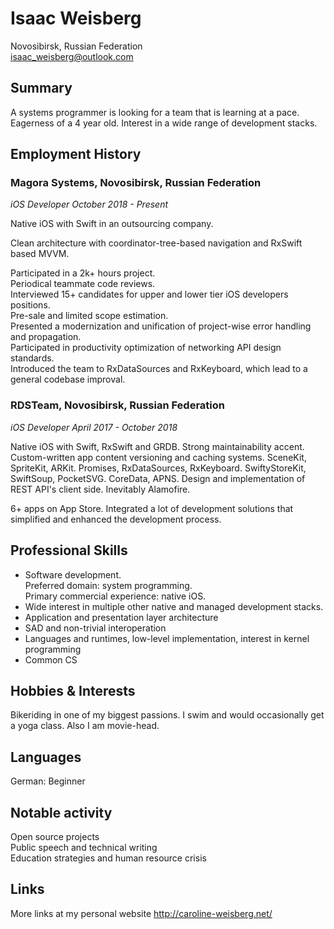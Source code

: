 # Isaac Weisberg
Novosibirsk, Russian Federation  
isaac_weisberg@outlook.com  
## Summary

A systems programmer is looking for a team that is learning at a pace. Eagerness of a 4 year old. Interest in a wide range of development stacks.

## Employment History

### **Magora Systems, Novosibirsk, Russian Federation**  
*iOS Developer October 2018 - Present*

Native iOS with Swift in an outsourcing company.

Clean architecture with coordinator-tree-based navigation and RxSwift based MVVM.  

Participated in a 2k+ hours project.  
Periodical teammate code reviews.  
Interviewed 15+ candidates for upper and lower tier iOS developers positions.  
Pre-sale and limited scope estimation.  
Presented a modernization and unification of project-wise error handling and propagation.  
Participated in productivity optimization of networking API design standards.  
Introduced the team to RxDataSources and RxKeyboard, which lead to a general codebase improval.

### **RDSTeam, Novosibirsk, Russian Federation**
*iOS Developer April 2017 - October 2018*

Native iOS with Swift, RxSwift and GRDB. Strong maintainability accent. Custom-written app content versioning and caching systems. SceneKit, SpriteKit, ARKit. Promises, RxDataSources, RxKeyboard. SwiftyStoreKit, SwiftSoup, PocketSVG. CoreData, APNS. Design and implementation of REST API's client side. Inevitably Alamofire.

6+ apps on App Store. Integrated a lot of development solutions that simplified and enhanced the development process.

## Professional Skills

- Software development.  
Preferred domain: system programming.  
Primary commercial experience: native iOS.  
- Wide interest in multiple other native and managed development stacks.
- Application and presentation layer architecture
- SAD and non-trivial interoperation
- Languages and runtimes, low-level implementation, interest in kernel programming
- Common CS

## Hobbies & Interests

Bikeriding in one of my biggest passions. I swim and would occasionally get a yoga class. Also I am movie-head.

## Languages

German:	Beginner  

## Notable activity

Open source projects  
Public speech and technical writing  
Education strategies and human resource crisis  

## Links

More links at my personal website http://caroline-weisberg.net/
